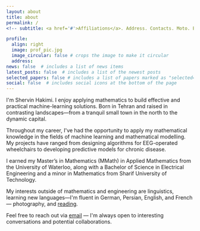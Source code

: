 ```yaml
---
layout: about
title: about
permalink: /
<!-- subtitle: <a href='#'>Affiliations</a>. Address. Contacts. Moto. Etc. -->

profile:
  align: right
  image: prof_pic.jpg
  image_circular: false # crops the image to make it circular
  address: 
news: false  # includes a list of news items
latest_posts: false  # includes a list of the newest posts
selected_papers: false # includes a list of papers marked as "selected={true}"
social: false  # includes social icons at the bottom of the page
---
```



<!--
Write your biography here. Tell the world about yourself. Link to your favorite [subreddit](http://reddit.com). You can put a picture in, too. The code is already in, just name your picture `prof_pic.jpg` and put it in the `img/` folder.

Put your address / P.O. box / other info right below your picture. You can also disable any of these elements by editing `profile` property of the YAML header of your `_pages/about.md`. Edit `_bibliography/papers.bib` and Jekyll will render your [publications page](/al-folio/publications/) automatically.

Link to your social media connections, too. This theme is set up to use [Font Awesome icons](http://fortawesome.github.io/Font-Awesome/) and [Academicons](https://jpswalsh.github.io/academicons/), like the ones below. Add your Facebook, Twitter, LinkedIn, Google Scholar, or just disable all of them.
-->


<!--
I'm Shervin Hakimi. I enjoy using mathematics in practical machine-learning applications. Born in Tehran and raised in contrasting landscapes—from a tranquil small town in the north to the dynamic capital.

My professional journey spans several projects from designing algorithms to control wheelchairs using EEG signals, [predicting mood relapses in bipolar patients in Prague](https://mindpax.me/), [extending a mathematical model of the kidney through partial differential equations](https://github.com/Layton-Lab/nephron-calcium), and [employing machine learning and deep learning to analyze health records of over 100,000 diabetic patients for early chronic kidney disease prediction](https://diabetesaction.ca/repository/).

I earned my Master’s in Mathematics (MMath) in Applied Mathematics from the University of Waterloo, a Bachelor of Science in Electrical Engineering and a minor in Mathematics from Sharif University of Technology.

Outside of mathematics and engineering, I enjoy learning new languages (fluent in German, Persian, English and French), photography, travelling 
Feel free to reach out via [email](s3hakimi@uwaterloo.ca) — I'm always open to interesting conversations and potential collaborations.
-->


I'm Shervin Hakimi. I enjoy applying mathematics to build effective and practical machine-learning solutions. Born in Tehran and raised in contrasting landscapes—from a tranquil small town in the north to the dynamic capital.

Throughout my career, I've had the opportunity to apply my mathematical knowledge in the fields of machine learning and mathematical modelling. My projects have ranged from designing algorithms for EEG-operated wheelchairs to developing predictive models for chronic disease.

I earned my Master’s in Mathematics (MMath) in Applied Mathematics from the University of Waterloo, along with a Bachelor of Science in Electrical Engineering and a minor in Mathematics from Sharif University of Technology.

My interests outside of mathematics and engineering are linguistics, learning new languages—I'm fluent in German, Persian, English, and French— photography, and [reading](https://www.goodreads.com/user/show/13302370-shervin-hakimi).  


Feel free to reach out via [email](s3hakimi@uwaterloo.ca) — I'm always open to interesting conversations and potential collaborations.
